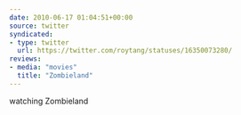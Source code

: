 ```yaml
---
date: 2010-06-17 01:04:51+00:00
source: twitter
syndicated:
- type: twitter
  url: https://twitter.com/roytang/statuses/16350073280/
reviews:
- media: "movies"
  title: "Zombieland"
---
```


watching Zombieland